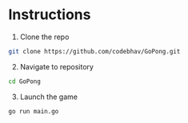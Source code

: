 # Instructions

1. Clone the repo
```bash
git clone https://github.com/codebhav/GoPong.git
```

2. Navigate to repository
```bash
cd GoPong
```

3. Launch the game
```bash
go run main.go
```
